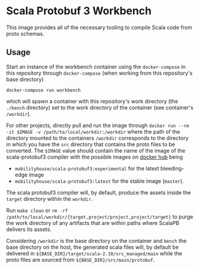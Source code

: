 # Scala Protobuf 3 Workbench

This image provides all of the necessary tooling to compile Scala code from
proto schemas.

## Usage

Start an instance of the workbench container using the `docker-compose` in this
repository through `docker-compose` (when working from this repository's base
directory)

`docker-compose run workbench`

which will spawn a container with this repository's work directory (the
`./bench` directory) set to the work directory of the container (see container's
`/workdir`).

For other projects, directly pull and run the image through
`docker run --rm -it $IMAGE -v /path/to/local/workdir:/workdir`
where the path of the directory mounted to the containers `/workdir` corresponds
to the directory in which you have the `src` directory that contains the proto
files to be converted. The `$IMAGE` value should contain the name of the
image of the scala-protobuf3 compiler with the possible images on
[docker hub](https://hub.docker.com/r/mobilityhouse/scala-protobuf3/builds/)
being

 - `mobilityhouse/scala-protobuf3:experimental` for the latest bleeding-edge image
 - `mobilityhouse/scala-protobuf3:latest` for the stable image (`master`).


The scala protobuf3 compiler will, by default, produce the assets inside the
`target` directory within the `workdir`.

Run `make clean` or `rm -rf /path/to/local/workdir/{target,project/project,project/target}`
to purge the work directory of any artifacts that are within paths where
ScalaPB delivers its assets.

Considering `/workdir` is the base directory on the container and `bench` the
base directory on the host, the generated scala files will, by default be
delivered in `${BASE_DIR}/target/scala-2.10/src_managed/main` while the proto
files are sourced from `${BASE_DIR}/src/main/protobuf`.
